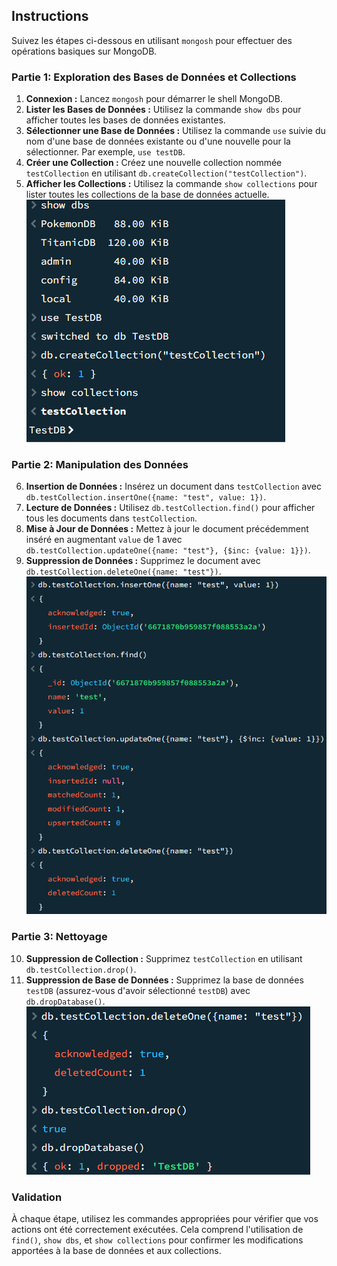 ## Instructions

Suivez les étapes ci-dessous en utilisant `mongosh` pour effectuer des opérations basiques sur MongoDB.

### Partie 1: Exploration des Bases de Données et Collections

1. **Connexion :** Lancez `mongosh` pour démarrer le shell MongoDB.
2. **Lister les Bases de Données :** Utilisez la commande `show dbs` pour afficher toutes les bases de données existantes.
3. **Sélectionner une Base de Données :** Utilisez la commande `use` suivie du nom d'une base de données existante ou d'une nouvelle pour la sélectionner. Par exemple, `use testDB`.
4. **Créer une Collection :** Créez une nouvelle collection nommée `testCollection` en utilisant `db.createCollection("testCollection")`.
5. **Afficher les Collections :** Utilisez la commande `show collections` pour lister toutes les collections de la base de données actuelle.
![alt text](/Basic/Images/tp3.1.png)

### Partie 2: Manipulation des Données

6. **Insertion de Données :** Insérez un document dans `testCollection` avec `db.testCollection.insertOne({name: "test", value: 1})`.
7. **Lecture de Données :** Utilisez `db.testCollection.find()` pour afficher tous les documents dans `testCollection`.
8. **Mise à Jour de Données :** Mettez à jour le document précédemment inséré en augmentant `value` de 1 avec `db.testCollection.updateOne({name: "test"}, {$inc: {value: 1}})`.
9. **Suppression de Données :** Supprimez le document avec `db.testCollection.deleteOne({name: "test"})`.
![alt text](/Basic/Images/tp3.2.png)

### Partie 3: Nettoyage

10. **Suppression de Collection :** Supprimez `testCollection` en utilisant `db.testCollection.drop()`.
11. **Suppression de Base de Données :** Supprimez la base de données `testDB` (assurez-vous d'avoir sélectionné `testDB`) avec `db.dropDatabase()`.
![alt text](/Basic/Images/tp3.3.png)

### Validation

À chaque étape, utilisez les commandes appropriées pour vérifier que vos actions ont été correctement exécutées. Cela comprend l'utilisation de `find()`, `show dbs`, et `show collections` pour confirmer les modifications apportées à la base de données et aux collections.